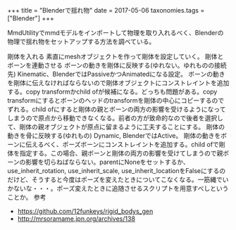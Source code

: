 +++
title = "Blenderで揺れ物"
date = 2017-05-06
taxonomies.tags = ["Blender"]
+++

MmdUtilityでmmdモデルをインポートして物理を取り入れるべく、Blenderの物理で揺れ物をセットアップする方法を調べている。

剛体を入れる
素直にmeshオブジェクトを作って剛体を設定していく。
剛体とボーンを連動させる
ボーンの動きを剛体に反映する(ゆれない。ゆれものの接続先)
Kinematic、BlenderではPassiveかつAnimatedになる設定。
ボーンの動きを剛体に伝えなければならないので剛体オブジェクトにコンストレイントを追加する。copy transformかchild ofが候補になる。どっちも問題がある。copy transformにするとボーンのヘッドのtransformを剛体の中心にコピーするのでずれる。child ofにすると剛体の親とボーンの両方の影響を受けるようになってしまうので原点から移動できなくなる。前者の方が致命的なので後者を選択して、剛体の親オブジェクトが原点に留まるように工夫することにする。
剛体の動きを骨に反映する(ゆれもの)
Dynamic,  BlenderではActive。
剛体の動きをボーンに伝えるべく、ポーズボーンにコンストレイントを追加する。child ofで剛体を指定する。この場合、親ボーンと剛体の両方の影響を受けてしまうので親ボーンの影響を切らねばならない。parentにNoneをセットするか、use_inherit_rotation, use_inherit_scale, use_inherit_locationをFalseにするのだけど、そうすると今度はポーズを変えたときについてこなくなる。一筋縄でいかないな・・・。ポーズ変えたときに追随させるスクリプトを用意すべしということか。
参考

* <https://github.com/12funkeys/rigid_bodys_gen>
* <http://mrsoramame.jpn.org/archives/138>

